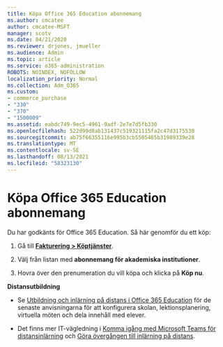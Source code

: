 ```yaml
---
title: Köpa Office 365 Education abonnemang
ms.author: cmcatee
author: cmcatee-MSFT
manager: scotv
ms.date: 04/21/2020
ms.reviewer: drjones, jmueller
ms.audience: Admin
ms.topic: article
ms.service: o365-administration
ROBOTS: NOINDEX, NOFOLLOW
localization_priority: Normal
ms.collection: Adm_O365
ms.custom:
- commerce_purchase
- "330"
- "370"
- "1500009"
ms.assetid: eabdc749-9ec5-4961-9adf-2e7e7d5fb330
ms.openlocfilehash: 522d99d8ab131437c519321115fa2c47d3175530
ms.sourcegitcommit: ab75f66355116e995b3cb5505465b31989339e28
ms.translationtype: MT
ms.contentlocale: sv-SE
ms.lasthandoff: 08/13/2021
ms.locfileid: "58323130"
---
```

# <a name="how-to-purchase-office-365-education-plans"></a>Köpa Office 365 Education abonnemang

Du har godkänts för Office 365 Education.  Så här genomför du ett köp:

1. Gå till **[Fakturering > Köptjänster](https://portal.office.com/AdminPortal/Home#/catalog)**.

2. Välj från listan med **abonnemang för akademiska institutioner**.

3. Hovra över den prenumeration du vill köpa och klicka på **Köp nu**.

**Distansutbildning**

- Se [Utbildning och inlärning på distans i Office 365 Education](https://support.office.com/article/remote-teaching-and-learning-in-office-365-education-f651ccae-7b65-478b-8366-51bb884025c4) för de senaste anvisningarna för att konfigurera skolan, lektionsplanering, virtuella möten och dela innehåll med elever.

- Det finns mer IT-vägledning i [Komma igång med Microsoft Teams för distansinlärning](https://docs.microsoft.com/MicrosoftTeams/remote-learning-edu) och [Göra övergången till inlärning på distans](https://www.microsoft.com/education/remote-learning).
